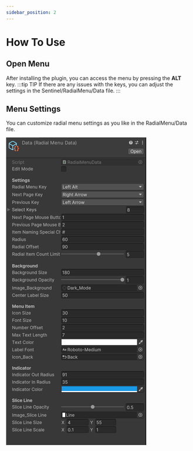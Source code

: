 ```yaml
---
sidebar_position: 2
---
```


# How To Use

## Open Menu
After installing the plugin, you can access the menu by pressing the **ALT** key.
:::tip TIP
If there are any issues with the keys, you can adjust the settings in the Sentinel/RadialMenu/Data file.
::: 

## Menu Settings

You can customize radial menu settings as you like in the RadialMenu/Data file.

![Settings](./img/Settings0.png)
